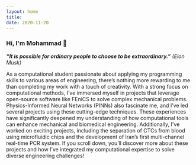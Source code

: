 ```yaml
---
layout: home
title: 
date: 2020-11-20 
---
```


### Hi, I'm Mohammad 👋

***“It is possible for ordinary people to choose to be extraordinary.”*** *(Elon Musk)*


As a computational student passionate about applying my programming skills to various areas of engineering, there’s nothing more rewarding to me than completing my work with a touch of creativity. With a strong focus on computational methods, I’ve immersed myself in projects that leverage open-source software like FEniCS to solve complex mechanical problems. Physics-Informed Neural Networks (PINNs) also fascinate me, and I’ve led several projects using these cutting-edge techniques. These experiences have significantly deepened my understanding of how computational tools can enhance mechanical and biomedical engineering. Additionally, I've worked on exciting projects, including the separation of CTCs from blood using microfluidic chips and the development of Iran’s first multi-channel real-time PCR system. If you scroll down, you’ll discover more about these projects and how I’ve integrated my computational expertise to solve diverse engineering challenges!

<!-- <a href="/contact.html" class="highlighted">Contact Me</a> -->
